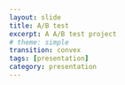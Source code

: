 ```yaml
---
layout: slide
title: A/B test
excerpt: A A/B test project
# theme: simple
transition: convex
tags: [presentation]
category: presentation
---
```

